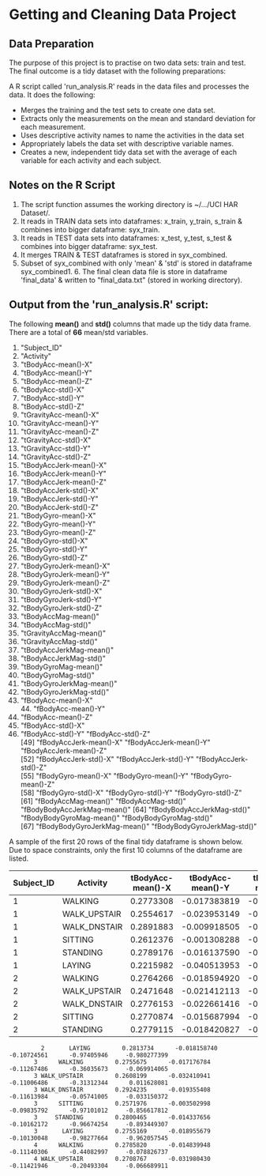 Getting and Cleaning Data Project
=================================

Data Preparation
----------------

The purpose of this project is to practise on two data sets: train and test. The final outcome is a tidy dataset with the following preparations:

A R script called 'run_analysis.R' reads in the data files and processes the data. It does the following:

   * Merges the training and the test sets to create one data set.
   * Extracts only the measurements on the mean and standard deviation for each measurement. 
   * Uses descriptive activity names to name the activities in the data set
   * Appropriately labels the data set with descriptive variable names. 
   * Creates a new, independent tidy data set with the average of each variable for each activity and each subject.

Notes on the R Script
---------------------

  1. The script function assumes the working directory is ~/.../UCI HAR Dataset/.   
  2. It reads in TRAIN data sets into dataframes: x_train, y_train, s_train & combines into bigger dataframe: syx_train. 
  3. It reads in TEST data sets into dataframes: x_test, y_test, s_test & combines into bigger dataframe: syx_test.
  4. It merges TRAIN & TEST dataframes is stored in syx_combined.
  5. Subset of syx_combined with only 'mean' & 'std' is stored in dataframe syx_combined1.                  6. The final clean data file is store in dataframe 'final_data' & written to "final_data.txt" (stored in working directory).   


Output from the 'run_analysis.R' script:
----------------------------------------

The following **mean()** and **std()** columns that made up the tidy data frame. There are a total of **66** mean/std variables.
 
  1. "Subject_ID"                  
  2. "Activity"                    
  3. "tBodyAcc-mean()-X"          
  4. "tBodyAcc-mean()-Y"           
  5. "tBodyAcc-mean()-Z"           
  6. "tBodyAcc-std()-X" 
  7. "tBodyAcc-std()-Y"            
  8. "tBodyAcc-std()-Z"            
  9. "tGravityAcc-mean()-X"       
  10. "tGravityAcc-mean()-Y"        
  11. "tGravityAcc-mean()-Z"        
  12. "tGravityAcc-std()-X"        
  13. "tGravityAcc-std()-Y"         
  14. "tGravityAcc-std()-Z"         
  15. "tBodyAccJerk-mean()-X"      
  16. "tBodyAccJerk-mean()-Y"       
  17. "tBodyAccJerk-mean()-Z"       
  18. "tBodyAccJerk-std()-X"       
  19. "tBodyAccJerk-std()-Y"        
  20. "tBodyAccJerk-std()-Z"        
  21. "tBodyGyro-mean()-X"         
  22. "tBodyGyro-mean()-Y"          
  23. "tBodyGyro-mean()-Z"          
  24. "tBodyGyro-std()-X"          
  25. "tBodyGyro-std()-Y"           
  26. "tBodyGyro-std()-Z"           
  27. "tBodyGyroJerk-mean()-X"     
  28. "tBodyGyroJerk-mean()-Y"      
  29. "tBodyGyroJerk-mean()-Z"      
  30. "tBodyGyroJerk-std()-X"      
  31. "tBodyGyroJerk-std()-Y"       
  32. "tBodyGyroJerk-std()-Z"       
  33. "tBodyAccMag-mean()"         
  34. "tBodyAccMag-std()"           
  35. "tGravityAccMag-mean()"       
  36. "tGravityAccMag-std()"       
  37. "tBodyAccJerkMag-mean()"      
  38. "tBodyAccJerkMag-std()"       
  39. "tBodyGyroMag-mean()"        
  40. "tBodyGyroMag-std()"          
  41. "tBodyGyroJerkMag-mean()"     
  42. "tBodyGyroJerkMag-std()"     
  43. "fBodyAcc-mean()-X"           
      44. "fBodyAcc-mean()-Y"           
  45. "fBodyAcc-mean()-Z"          
  46. "fBodyAcc-std()-X"            
  47. "fBodyAcc-std()-Y"            "fBodyAcc-std()-Z"           
[49] "fBodyAccJerk-mean()-X"       "fBodyAccJerk-mean()-Y"       "fBodyAccJerk-mean()-Z"      
[52] "fBodyAccJerk-std()-X"        "fBodyAccJerk-std()-Y"        "fBodyAccJerk-std()-Z"       
[55] "fBodyGyro-mean()-X"          "fBodyGyro-mean()-Y"          "fBodyGyro-mean()-Z"         
[58] "fBodyGyro-std()-X"           "fBodyGyro-std()-Y"           "fBodyGyro-std()-Z"          
[61] "fBodyAccMag-mean()"          "fBodyAccMag-std()"           "fBodyBodyAccJerkMag-mean()" 
[64] "fBodyBodyAccJerkMag-std()"   "fBodyBodyGyroMag-mean()"     "fBodyBodyGyroMag-std()"     
[67] "fBodyBodyGyroJerkMag-mean()" "fBodyBodyGyroJerkMag-std()" 


A sample of the first 20 rows of the final tidy dataframe is shown below. Due to space constraints, only the first 10 columns of the dataframe are listed.
 
|   Subject_ID|     Activity| tBodyAcc-mean()-X| tBodyAcc-mean()-Y| tBodyAcc-mean()-Z| tBodyAcc-std()-X| tBodyAcc-std()-Y|
|-------------|-------------|------------------|------------------|------------------|-----------------|-----------------|
|            1|      WALKING|         0.2773308|      -0.017383819|       -0.11114810|      -0.28374026|      0.114461337|
|            1| WALK_UPSTAIR|         0.2554617|      -0.023953149|       -0.09730200|      -0.35470803|     -0.002320265|
|            1| WALK_DNSTAIR|         0.2891883|      -0.009918505|       -0.10756619|       0.03003534|     -0.031935943|
|            1|      SITTING|         0.2612376|      -0.001308288|       -0.10454418|      -0.97722901|     -0.922618642|
|            1|     STANDING|         0.2789176|      -0.016137590|       -0.11060182|      -0.99575990|     -0.973190056|
|            1|       LAYING|         0.2215982|      -0.040513953|       -0.11320355|      -0.92805647|     -0.836827406|
|            2|      WALKING|         0.2764266|      -0.018594920|       -0.10550036|      -0.42364284|     -0.078091253|
|            2| WALK_UPSTAIR|         0.2471648|      -0.021412113|       -0.15251390|      -0.30437641|      0.108027280|
|            2| WALK_DNSTAIR|         0.2776153|      -0.022661416|       -0.11681294|       0.04636668|      0.262881789|
|            2|      SITTING|         0.2770874|      -0.015687994|       -0.10921827|      -0.98682228|     -0.950704499|
|            2|     STANDING|         0.2779115|      -0.018420827|       -0.10590854|      -0.98727189|     -0.957304989|
             2       LAYING         0.2813734      -0.018158740       -0.10724561      -0.97405946     -0.980277399
           3      WALKING         0.2755675      -0.017176784       -0.11267486      -0.36035673     -0.069914065
           3 WALK_UPSTAIR         0.2608199      -0.032410941       -0.11006486      -0.31312344      0.011628081
           3 WALK_DNSTAIR         0.2924235      -0.019355408       -0.11613984      -0.05741005     -0.033150372
           3      SITTING         0.2571976      -0.003502998       -0.09835792      -0.97101012     -0.856617812
           3     STANDING         0.2800465      -0.014337656       -0.10162172      -0.96674254     -0.893449307
           3       LAYING         0.2755169      -0.018955679       -0.10130048      -0.98277664     -0.962057545
           4      WALKING         0.2785820      -0.014839948       -0.11140306      -0.44082997     -0.078826737
           4 WALK_UPSTAIR         0.2708767      -0.031980430       -0.11421946      -0.20493304     -0.066689911
